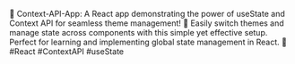 🚀 Context-API-App: A React app demonstrating the power of useState and Context API for seamless theme management! 🎨 Easily switch themes and manage state across components with this simple yet effective setup. Perfect for learning and implementing global state management in React. 🌟 #React #ContextAPI #useState
